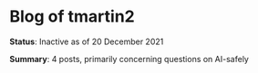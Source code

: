 # Blog of tmartin2

__Status__: Inactive as of 20 December 2021

__Summary__: 4 posts, primarily concerning questions on AI-safely 
